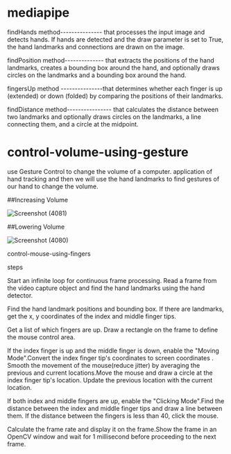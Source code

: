  

# mediapipe

findHands method--------------- that processes the input image and detects hands. If hands are detected and the draw parameter is set to True, the hand landmarks and connections are drawn on the image.

findPosition method-------------- that extracts the positions of the hand landmarks, creates a bounding box around the hand, and optionally draws circles on the landmarks and a bounding box around the hand.

 fingersUp method ---------------that determines whether each finger is up (extended) or down (folded) by comparing the positions of their landmarks.

findDistance method---------------- that calculates the distance between two landmarks and optionally draws circles on the landmarks, a line connecting them, and a circle at the midpoint.


# control-volume-using-gesture
use Gesture Control to change the volume of a computer. application of hand tracking and then we will use the hand landmarks to find gestures of our hand to change the volume.


##Increasing Volume

![Screenshot (4081)](https://user-images.githubusercontent.com/114779060/235749450-8a83403b-0277-4505-a8ab-1e71af591bb4.png)


##Lowering Volume

![Screenshot (4080)](https://user-images.githubusercontent.com/114779060/235749480-c7c8de06-3d8b-47f3-878b-e0d4dc2d5c70.png)


control-mouse-using-fingers

steps

Start an infinite loop for continuous frame processing. Read a frame from the video capture object and find the hand landmarks using the hand detector.

Find the hand landmark positions and bounding box. If there are landmarks, get the x, y coordinates of the index and middle finger tips.

Get a list of which fingers are up. Draw a rectangle on the frame to define the mouse control area.

If the index finger is up and the middle finger is down, enable the "Moving Mode".Convert the index finger tip's coordinates to screen coordinates
.
Smooth the movement of the mouse(reduce jitter) by averaging the previous and current locations.Move the mouse and draw a circle at the index finger tip's location.
Update the previous location with the current location.

If both index and middle fingers are up, enable the "Clicking Mode".Find the distance between the index and middle finger tips and draw a line between them.
If the distance between the fingers is less than 40, click the mouse.

Calculate the frame rate and display it on the frame.Show the frame in an OpenCV window and wait for 1 millisecond before proceeding to the next frame.
